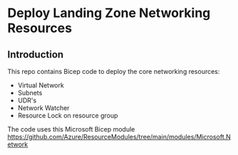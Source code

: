 # Deploy Landing Zone Networking Resources

## Introduction
This repo contains Bicep code to deploy the core networking resources:

* Virtual Network
* Subnets
* UDR's
* Network Watcher
* Resource Lock on resource group

The code uses this Microsoft Bicep module https://github.com/Azure/ResourceModules/tree/main/modules/Microsoft.Network


